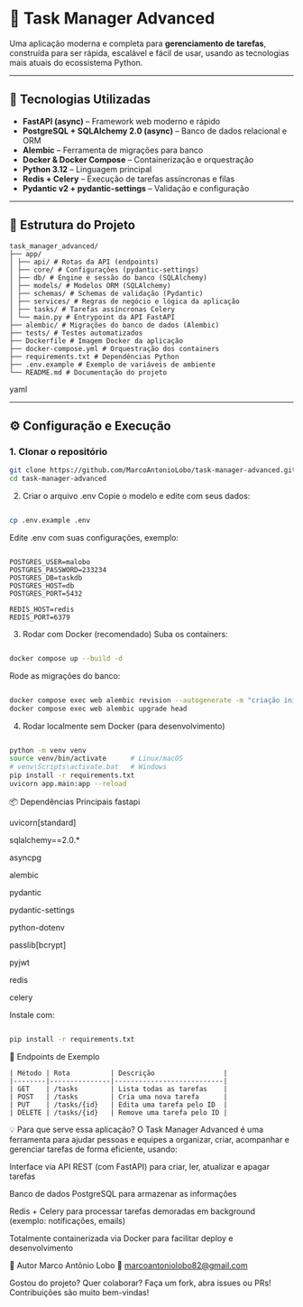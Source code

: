# 🧠 Task Manager Advanced

Uma aplicação moderna e completa para **gerenciamento de tarefas**, construída para ser rápida, escalável e fácil de usar, usando as tecnologias mais atuais do ecossistema Python.

---

## 🚀 Tecnologias Utilizadas

- **FastAPI (async)** – Framework web moderno e rápido  
- **PostgreSQL + SQLAlchemy 2.0 (async)** – Banco de dados relacional e ORM  
- **Alembic** – Ferramenta de migrações para banco  
- **Docker & Docker Compose** – Containerização e orquestração  
- **Python 3.12** – Linguagem principal  
- **Redis + Celery** – Execução de tarefas assíncronas e filas  
- **Pydantic v2 + pydantic-settings** – Validação e configuração

---

## 📁 Estrutura do Projeto
```
task_manager_advanced/
├── app/
│ ├── api/ # Rotas da API (endpoints)
│ ├── core/ # Configurações (pydantic-settings)
│ ├── db/ # Engine e sessão do banco (SQLAlchemy)
│ ├── models/ # Modelos ORM (SQLAlchemy)
│ ├── schemas/ # Schemas de validação (Pydantic)
│ ├── services/ # Regras de negócio e lógica da aplicação
│ ├── tasks/ # Tarefas assíncronas Celery
│ └── main.py # Entrypoint da API FastAPI
├── alembic/ # Migrações do banco de dados (Alembic)
├── tests/ # Testes automatizados
├── Dockerfile # Imagem Docker da aplicação
├── docker-compose.yml # Orquestração dos containers
├── requirements.txt # Dependências Python
├── .env.example # Exemplo de variáveis de ambiente
└── README.md # Documentação do projeto
```
yaml

---

## ⚙️ Configuração e Execução

### 1. Clonar o repositório

```bash
git clone https://github.com/MarcoAntonioLobo/task-manager-advanced.git
cd task-manager-advanced
```
2. Criar o arquivo .env
Copie o modelo e edite com seus dados:

```bash

cp .env.example .env
```
Edite .env com suas configurações, exemplo:

```env

POSTGRES_USER=malobo
POSTGRES_PASSWORD=233234
POSTGRES_DB=taskdb
POSTGRES_HOST=db
POSTGRES_PORT=5432

REDIS_HOST=redis
REDIS_PORT=6379
```
3. Rodar com Docker (recomendado)
Suba os containers:

```bash

docker compose up --build -d
```
Rode as migrações do banco:

```bash

docker compose exec web alembic revision --autogenerate -m "criação inicial"
docker compose exec web alembic upgrade head
```
4. Rodar localmente sem Docker (para desenvolvimento)

```bash

python -m venv venv
source venv/bin/activate      # Linux/macOS
# venv\Scripts\activate.bat   # Windows
pip install -r requirements.txt
uvicorn app.main:app --reload
```
📦 Dependências Principais
fastapi

uvicorn[standard]

sqlalchemy==2.0.*

asyncpg

alembic

pydantic

pydantic-settings

python-dotenv

passlib[bcrypt]

pyjwt

redis

celery

Instale com:

```bash

pip install -r requirements.txt
```
🧪 Endpoints de Exemplo
```
| Método | Rota          | Descrição                 |
|--------|---------------|---------------------------|
| GET    | /tasks        | Lista todas as tarefas    |
| POST   | /tasks        | Cria uma nova tarefa      |
| PUT    | /tasks/{id}   | Edita uma tarefa pelo ID  |
| DELETE | /tasks/{id}   | Remove uma tarefa pelo ID |
```
💡 Para que serve essa aplicação?
O Task Manager Advanced é uma ferramenta para ajudar pessoas e equipes a organizar, criar, acompanhar e gerenciar tarefas de forma eficiente, usando:

Interface via API REST (com FastAPI) para criar, ler, atualizar e apagar tarefas

Banco de dados PostgreSQL para armazenar as informações

Redis + Celery para processar tarefas demoradas em background (exemplo: notificações, emails)

Totalmente containerizada via Docker para facilitar deploy e desenvolvimento

🚀 Autor
Marco Antônio Lobo
📧 marcoantoniolobo82@gmail.com

Gostou do projeto? Quer colaborar?
Faça um fork, abra issues ou PRs!
Contribuições são muito bem-vindas!